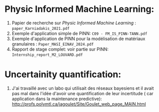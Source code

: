 # **Physic Informed Machine Learning**: 

1. Papier de recherche sur *Physic Informed Machine Learning* : `paper_Karniadakis_2021.pdf`
2. Exemple d'application simple de PINN: `C09 - FM_IS_PINN-TANN.pdf`
3. Exemple d'application de PINN pour la modélisation de matériaux granulaires : `Paper_MASI_EINAV_2024.pdf`
4. Rapport de stage complet: voir partie sur PINN: `Internship_report_M2_LOUVARD.pdf`


# **Uncertainity quantification**: 
1. J'ai travaillé avec un labo qui utilisait des réseaux bayesiens et il avait pas mal dans l'idée d'avoir une quantification de leur incertitude ( car application dans la maintenance predictive): http://profs.polymtl.ca/jagoulet/Site/Goulet_web_page_MAIN.html
